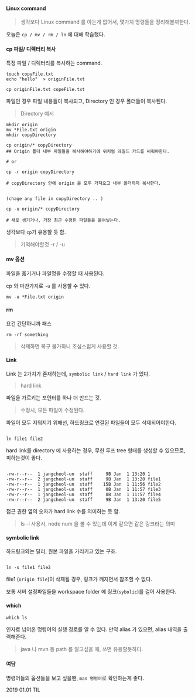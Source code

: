#### Linux command 

> 생각보다 Linux command 를 아는게 없어서, 몇가지 명령들을 정리해볼까한다. 

오늘은 `cp / mv / rm / ln` 에 대해 학습했다. 

#### cp  파일/ 디렉터리 복사

특정 파일 / 디렉터리를 복사하는 command. 

```aidl
touch copyFile.txt
echo "hello"  > originFile.txt

cp originFile.txt copeFile.txt 
```

파일인 경우 파일 내용들이 복사되고, Directory 인 경우 폴더들이 복사된다. 

> Directory 예시 

```aidl
mkdir origin
mv *File.txt origin 
mkdir copyDirectory

cp origin/* copyDirectory 
## Origin 폴더 내부 파일들을 복사해야하기에 위처럼 와일드 카드를 써줘야한다. 

# or 

cp -r origin copyDirectory 

# copyDirectory 안에 origin 을 모두 가져오고 내부 폴더까지 복사한다. 


(chage any file in copyDirectory .. )

cp -u origin/* copyDirectory 

# 새로 생기거나, 가장 최근 수정된 파일들을 붙여넣는다. 
```

생각보다 `cp`가 유용할 듯 함.

> 기억해야할것 -r / -u 


#### mv 옵션 

파일을 옮기거나 파일명을 수정할 때 사용된다.

cp 와 마찬가지로 `-u` 를 사용할 수 있다.


```aidl
mv -u *File.txt origin 
```


#### rm 

요건 간단하니까 패스 

```aidl
rm -rf something
```

> 삭제하면 복구 불가하니 조심스럽게 사용할 것. 



#### Link 

Link 는 2가지가 존재하는데, `symbolic link` / `hard link` 가 있다.

> hard link 

파일을 가르키는 포인터를 하나 더 만드는 것.

> 수정시, 모든 파일이 수정된다.

파일이 모두 지워지기 위해선, 하드링크로 연결된 파일들이 모두 삭제되어야한다.

```aidl

ln file1 file2 

```

hard link를 directory 에 사용하는 경우, 무한 루프 tree 형태를 생성할 수 있으므로, 피하는것이 좋다.


```aidl

-rw-r--r--  1 jangcheol-un  staff     9B Jan  1 13:20 1
-rw-r--r--  2 jangcheol-un  staff     9B Jan  1 13:20 file1
-rw-r--r--  1 jangcheol-un  staff    15B Jan  1 11:56 file2
-rw-r--r--  1 jangcheol-un  staff     0B Jan  1 11:57 file3
-rw-r--r--  1 jangcheol-un  staff     0B Jan  1 11:57 file4
-rw-r--r--  2 jangcheol-un  staff     9B Jan  1 13:20 file5
```

접근 권한 옆의 숫자가 hard link 수를 의미하는 듯 함.

> ls -i 사용시, node num 을 볼 수 있는데 이게 같으면 같은 링크라는 의미 

#### symbolic link

하드링크와는 달리, 원본 파일을 가리키고 있는 구조.

 ```aidl
 
 ln -s file1 file2 
 
 ```
 
 file1 (`origin file`)이 삭제될 경우, 링크가 깨지면서 참조할 수 없다. 
 
 
보통 서버 설정파일들을 workspace folder 에 링크(`sybolic`)를 걸어 사용한다.
 
 
#### which

```aidl
which ls 
```

인자로 넘어온 명령어의 실행 경로를 알 수 있다.
만약 alias 가 있으면, alias 내역을 출력해준다.

> java 나 mvn 등 path 를 알고싶을 때, 쓰면 유용할듯하다.

 
#### 여담 

명령어들의 옵션들을 보고 싶을땐, `man 명령어`로 확인하는게 좋다. 


2019 01.01 
TIL 
 